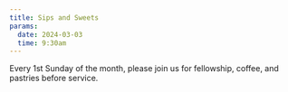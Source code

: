 ```yaml
---
title: Sips and Sweets
params:
  date: 2024-03-03
  time: 9:30am
---
```


Every 1st Sunday of the month, please join us for fellowship, coffee, and pastries before service.
